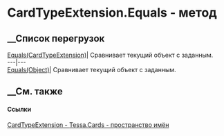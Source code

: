 # CardTypeExtension.Equals - метод
##  __Список перегрузок
[Equals(CardTypeExtension)](M_Tessa_Cards_CardTypeExtension_Equals_1.htm)|
Сравнивает текущий объект с заданным.  
---|---  
[Equals(Object)](M_Tessa_Cards_CardTypeExtension_Equals.htm)| Сравнивает
текущий объект с заданным.  
##  __См. также
#### Ссылки
[CardTypeExtension - ](T_Tessa_Cards_CardTypeExtension.htm)
[Tessa.Cards - пространство имён](N_Tessa_Cards.htm)
